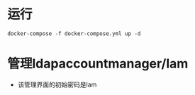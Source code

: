 

# 运行
```
docker-compose -f docker-compose.yml up -d
```


# 管理ldapaccountmanager/lam
- 该管理界面的初始密码是lam